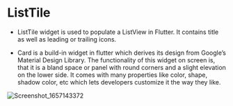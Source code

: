 # ListTile

* ListTile widget is used to populate a ListView in Flutter. It contains title as well as leading or trailing icons.

* Card is a build-in widget in flutter which derives its design from Google’s Material Design Library. The functionality of this widget on screen is, that it is a bland space or panel with round corners and a slight elevation on the lower side. It comes with many properties like color, shape, shadow color, etc which lets developers customize it the way they like. 

![Screenshot_1657143372](https://user-images.githubusercontent.com/25466465/177647806-67f0cfc4-a493-4fa1-8b37-daa413f074cc.png)
